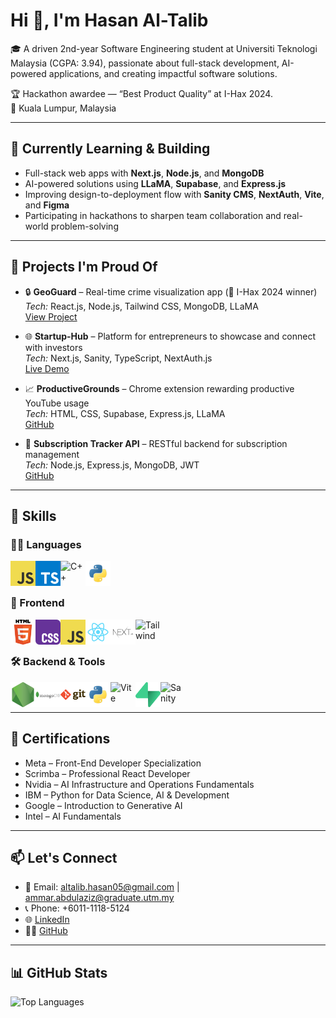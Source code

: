 # Hi 👋, I'm Hasan Al-Talib  

🎓 A driven 2nd-year Software Engineering student at Universiti Teknologi Malaysia (CGPA: 3.94), passionate about full-stack development, AI-powered applications, and creating impactful software solutions.  

🏆 Hackathon awardee — “Best Product Quality” at I-Hax 2024.  
📍 Kuala Lumpur, Malaysia  

---

## 🌱 Currently Learning & Building
- Full-stack web apps with **Next.js**, **Node.js**, and **MongoDB**
- AI-powered solutions using **LLaMA**, **Supabase**, and **Express.js**
- Improving design-to-deployment flow with **Sanity CMS**, **NextAuth**, **Vite**, and **Figma**
- Participating in hackathons to sharpen team collaboration and real-world problem-solving

---

## 🚀 Projects I'm Proud Of
- 🔒 **GeoGuard** – Real-time crime visualization app (🏅 I-Hax 2024 winner)  
  *Tech:* React.js, Node.js, Tailwind CSS, MongoDB, LLaMA  
  [View Project](https://github.com/KaifHalak/I-HAX-Team-IT-Support)

- 🌐 **Startup-Hub** – Platform for entrepreneurs to showcase and connect with investors  
  *Tech:* Next.js, Sanity, TypeScript, NextAuth.js  
  [Live Demo](https://nextjs-full-stack-app-9bi4-60jowrpqp-hasanammar05s-projects.vercel.app/)

- 📈 **ProductiveGrounds** – Chrome extension rewarding productive YouTube usage  
  *Tech:* HTML, CSS, Supabase, Express.js, LLaMA  
  [GitHub](https://github.com/HasanAmmar05/Supabase-Hackathon)

- 🧾 **Subscription Tracker API** – RESTful backend for subscription management  
  *Tech:* Node.js, Express.js, MongoDB, JWT  
  [GitHub](https://github.com/HasanAmmar05/Subscription-Tracker-API)

---

## 🧠 Skills

### 👨‍💻 Languages
<img align="left" alt="JavaScript" width="40px" src="https://raw.githubusercontent.com/github/explore/main/topics/javascript/javascript.png" /> <img align="left" alt="TypeScript" width="40px" src="https://raw.githubusercontent.com/github/explore/main/topics/typescript/typescript.png" /> 
<img align="left" alt="C++" width="40px" src="https://raw.githubusercontent.com/isocpp/logos/master/cpp_logo.png" />
<img align="left" alt="Python" width="40px" src="https://raw.githubusercontent.com/github/explore/main/topics/python/python.png" /> <br/><br/>

### 🧩 Frontend
<img align="left" alt="HTML5" width="40px" src="https://raw.githubusercontent.com/github/explore/main/topics/html/html.png" />
<img align="left" alt="CSS3" width="40px" src="https://raw.githubusercontent.com/github/explore/main/topics/css/css.png" />
<img align="left" alt="JavaScript" width="40px" src="https://raw.githubusercontent.com/github/explore/main/topics/javascript/javascript.png" />
<img align="left" alt="React" width="40px" src="https://raw.githubusercontent.com/github/explore/main/topics/react/react.png" />
<img align="left" alt="Next.js" width="40px" src="https://raw.githubusercontent.com/github/explore/main/topics/nextjs/nextjs.png" />
<img align="left" alt="Tailwind" width="40px" src="https://upload.wikimedia.org/wikipedia/commons/d/d5/Tailwind_CSS_Logo.svg" />
<br/><br/>

### 🛠️ Backend & Tools
<img align="left" alt="Node.js" width="40px" src="https://raw.githubusercontent.com/github/explore/main/topics/nodejs/nodejs.png" />
<img align="left" alt="MongoDB" width="40px" src="https://raw.githubusercontent.com/github/explore/main/topics/mongodb/mongodb.png" />
<img align="left" alt="Git" width="40px" src="https://raw.githubusercontent.com/github/explore/main/topics/git/git.png" />
<img align="left" alt="Python" width="40px" src="https://raw.githubusercontent.com/github/explore/main/topics/python/python.png" />
<img align="left" alt="Vite" width="40px" src="https://upload.wikimedia.org/wikipedia/commons/f/f1/Vitejs-logo.svg" />
<img align="left" alt="Supabase" width="40px" src="https://raw.githubusercontent.com/github/explore/main/topics/supabase/supabase.png" />
<img align="left" alt="Sanity" width="40px" src="https://avatars.githubusercontent.com/u/17177659?s=200&v=4" />
<br/><br/>

---

## 📜 Certifications
- Meta – Front-End Developer Specialization  
- Scrimba – Professional React Developer  
- Nvidia – AI Infrastructure and Operations Fundamentals  
- IBM – Python for Data Science, AI & Development  
- Google – Introduction to Generative AI  
- Intel – AI Fundamentals  

---

## 📫 Let's Connect

- 📧 Email: altalib.hasan05@gmail.com | ammar.abdulaziz@graduate.utm.my  
- 📞 Phone: +6011-1118-5124  
- 🌐 [LinkedIn](https://www.linkedin.com/in/hasan-al-talib-6095b3323/)  
- 🧑‍💻 [GitHub](https://github.com/HasanAmmar05)  

---

## 📊 GitHub Stats

![Top Languages](https://github-readme-stats.vercel.app/api/top-langs/?username=HasanAmmar05&layout=compact&theme=dark)



